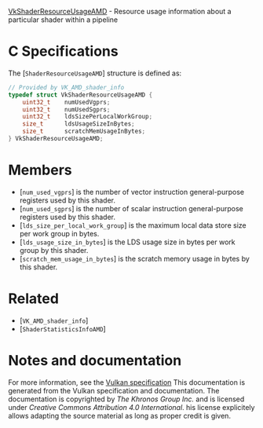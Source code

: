 [VkShaderResourceUsageAMD](https://www.khronos.org/registry/vulkan/specs/1.3-extensions/man/html/VkShaderResourceUsageAMD.html) - Resource usage information about a particular shader within a pipeline

# C Specifications
The [`ShaderResourceUsageAMD`] structure is defined as:
```c
// Provided by VK_AMD_shader_info
typedef struct VkShaderResourceUsageAMD {
    uint32_t    numUsedVgprs;
    uint32_t    numUsedSgprs;
    uint32_t    ldsSizePerLocalWorkGroup;
    size_t      ldsUsageSizeInBytes;
    size_t      scratchMemUsageInBytes;
} VkShaderResourceUsageAMD;
```

# Members
- [`num_used_vgprs`] is the number of vector instruction general-purpose registers used by this shader.
- [`num_used_sgprs`] is the number of scalar instruction general-purpose registers used by this shader.
- [`lds_size_per_local_work_group`] is the maximum local data store size per work group in bytes.
- [`lds_usage_size_in_bytes`] is the LDS usage size in bytes per work group by this shader.
- [`scratch_mem_usage_in_bytes`] is the scratch memory usage in bytes by this shader.

# Related
- [`VK_AMD_shader_info`]
- [`ShaderStatisticsInfoAMD`]

# Notes and documentation
For more information, see the [Vulkan specification](https://www.khronos.org/registry/vulkan/specs/1.3-extensions/html/vkspec.html)
This documentation is generated from the Vulkan specification and documentation.
The documentation is copyrighted by *The Khronos Group Inc.* and is licensed under *Creative Commons Attribution 4.0 International*.
his license explicitely allows adapting the source material as long as proper credit is given.
        